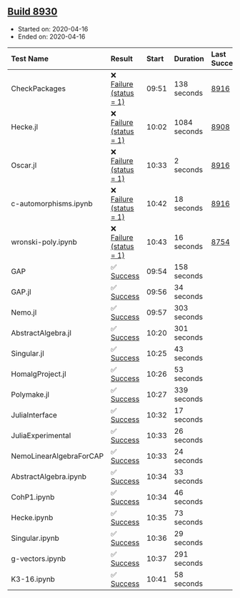 ## [Build 8930](https://oscarci.mathematik.uni-kl.de/job/oscar/8930/)

* Started on: 2020-04-16
* Ended on: 2020-04-16

| Test Name    | Result | Start | Duration | Last Success | First Failure |
|:-------------|:-------|:------|:---------|:-------------|:--------------|
| CheckPackages | ❌ [Failure (status = 1)](https://oscarci.mathematik.uni-kl.de/job/oscar/8930/artifact/logs/build-8930/CheckPackages.log) | 09:51 | 138 seconds | [8916](https://oscarci.mathematik.uni-kl.de/job/oscar/8916/) | [8920](https://oscarci.mathematik.uni-kl.de/job/oscar/8920/) |
| Hecke.jl | ❌ [Failure (status = 1)](https://oscarci.mathematik.uni-kl.de/job/oscar/8930/artifact/logs/build-8930/Hecke.jl.log) | 10:02 | 1084 seconds | [8908](https://oscarci.mathematik.uni-kl.de/job/oscar/8908/) | [8909](https://oscarci.mathematik.uni-kl.de/job/oscar/8909/) |
| Oscar.jl | ❌ [Failure (status = 1)](https://oscarci.mathematik.uni-kl.de/job/oscar/8930/artifact/logs/build-8930/Oscar.jl.log) | 10:33 | 2 seconds | [8916](https://oscarci.mathematik.uni-kl.de/job/oscar/8916/) | [8920](https://oscarci.mathematik.uni-kl.de/job/oscar/8920/) |
| c-automorphisms.ipynb | ❌ [Failure (status = 1)](https://oscarci.mathematik.uni-kl.de/job/oscar/8930/artifact/logs/build-8930/c-automorphisms.ipynb.log) | 10:42 | 18 seconds | [8916](https://oscarci.mathematik.uni-kl.de/job/oscar/8916/) | [8920](https://oscarci.mathematik.uni-kl.de/job/oscar/8920/) |
| wronski-poly.ipynb | ❌ [Failure (status = 1)](https://oscarci.mathematik.uni-kl.de/job/oscar/8930/artifact/logs/build-8930/wronski-poly.ipynb.log) | 10:43 | 16 seconds | [8754](https://oscarci.mathematik.uni-kl.de/job/oscar/8754/) | [8755](https://oscarci.mathematik.uni-kl.de/job/oscar/8755/) |
| GAP | ✅ [Success](https://oscarci.mathematik.uni-kl.de/job/oscar/8930/artifact/logs/build-8930/GAP.log) | 09:54 | 158 seconds |  |  |
| GAP.jl | ✅ [Success](https://oscarci.mathematik.uni-kl.de/job/oscar/8930/artifact/logs/build-8930/GAP.jl.log) | 09:56 | 34 seconds |  |  |
| Nemo.jl | ✅ [Success](https://oscarci.mathematik.uni-kl.de/job/oscar/8930/artifact/logs/build-8930/Nemo.jl.log) | 09:57 | 303 seconds |  |  |
| AbstractAlgebra.jl | ✅ [Success](https://oscarci.mathematik.uni-kl.de/job/oscar/8930/artifact/logs/build-8930/AbstractAlgebra.jl.log) | 10:20 | 301 seconds |  |  |
| Singular.jl | ✅ [Success](https://oscarci.mathematik.uni-kl.de/job/oscar/8930/artifact/logs/build-8930/Singular.jl.log) | 10:25 | 43 seconds |  |  |
| HomalgProject.jl | ✅ [Success](https://oscarci.mathematik.uni-kl.de/job/oscar/8930/artifact/logs/build-8930/HomalgProject.jl.log) | 10:26 | 53 seconds |  |  |
| Polymake.jl | ✅ [Success](https://oscarci.mathematik.uni-kl.de/job/oscar/8930/artifact/logs/build-8930/Polymake.jl.log) | 10:27 | 339 seconds |  |  |
| JuliaInterface | ✅ [Success](https://oscarci.mathematik.uni-kl.de/job/oscar/8930/artifact/logs/build-8930/JuliaInterface.log) | 10:32 | 17 seconds |  |  |
| JuliaExperimental | ✅ [Success](https://oscarci.mathematik.uni-kl.de/job/oscar/8930/artifact/logs/build-8930/JuliaExperimental.log) | 10:33 | 26 seconds |  |  |
| NemoLinearAlgebraForCAP | ✅ [Success](https://oscarci.mathematik.uni-kl.de/job/oscar/8930/artifact/logs/build-8930/NemoLinearAlgebraForCAP.log) | 10:33 | 24 seconds |  |  |
| AbstractAlgebra.ipynb | ✅ [Success](https://oscarci.mathematik.uni-kl.de/job/oscar/8930/artifact/logs/build-8930/AbstractAlgebra.ipynb.log) | 10:34 | 33 seconds |  |  |
| CohP1.ipynb | ✅ [Success](https://oscarci.mathematik.uni-kl.de/job/oscar/8930/artifact/logs/build-8930/CohP1.ipynb.log) | 10:34 | 46 seconds |  |  |
| Hecke.ipynb | ✅ [Success](https://oscarci.mathematik.uni-kl.de/job/oscar/8930/artifact/logs/build-8930/Hecke.ipynb.log) | 10:35 | 73 seconds |  |  |
| Singular.ipynb | ✅ [Success](https://oscarci.mathematik.uni-kl.de/job/oscar/8930/artifact/logs/build-8930/Singular.ipynb.log) | 10:36 | 29 seconds |  |  |
| g-vectors.ipynb | ✅ [Success](https://oscarci.mathematik.uni-kl.de/job/oscar/8930/artifact/logs/build-8930/g-vectors.ipynb.log) | 10:37 | 291 seconds |  |  |
| K3-16.ipynb | ✅ [Success](https://oscarci.mathematik.uni-kl.de/job/oscar/8930/artifact/logs/build-8930/K3-16.ipynb.log) | 10:41 | 58 seconds |  |  |
